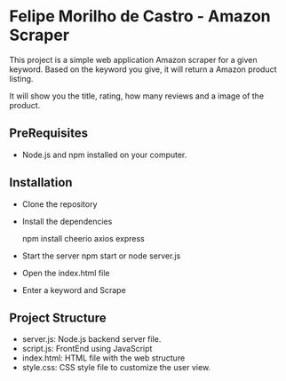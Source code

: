 
# Felipe Morilho de Castro - Amazon Scraper

This project is a simple web application Amazon scraper for a given keyword.
Based on the keyword you give, it will return a Amazon product listing.

It will show you the title, rating, how many reviews and a image of the product.

## PreRequisites

- Node.js and npm installed on your computer.

## Installation

- Clone the repository

- Install the dependencies

    npm install cheerio axios express

- Start the server 
    npm start or node server.js

- Open the index.html file

- Enter a keyword and Scrape

## Project Structure

- server.js: Node.js backend server file.
- script.js: FrontEnd using JavaScript
- index.html: HTML file with the web structure
- style.css: CSS style file to customize the user view.





